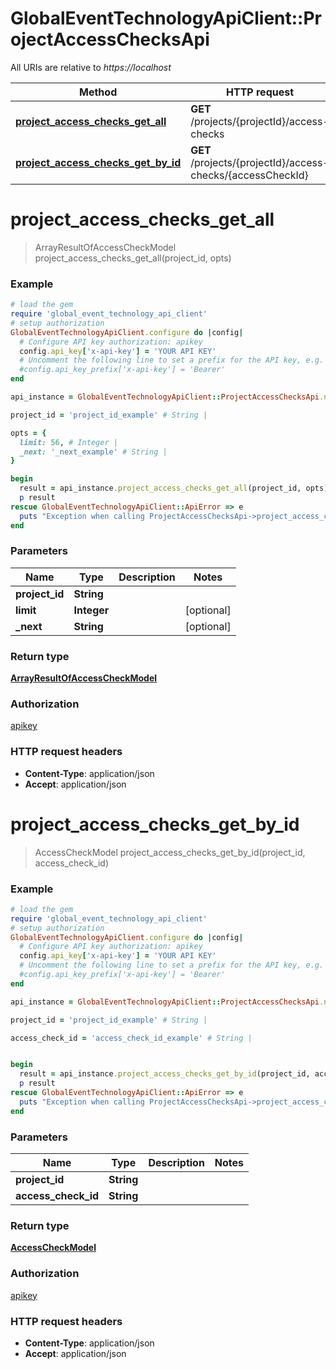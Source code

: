 # GlobalEventTechnologyApiClient::ProjectAccessChecksApi

All URIs are relative to *https://localhost*

Method | HTTP request | Description
------------- | ------------- | -------------
[**project_access_checks_get_all**](ProjectAccessChecksApi.md#project_access_checks_get_all) | **GET** /projects/{projectId}/access-checks | 
[**project_access_checks_get_by_id**](ProjectAccessChecksApi.md#project_access_checks_get_by_id) | **GET** /projects/{projectId}/access-checks/{accessCheckId} | 


# **project_access_checks_get_all**
> ArrayResultOfAccessCheckModel project_access_checks_get_all(project_id, opts)



### Example
```ruby
# load the gem
require 'global_event_technology_api_client'
# setup authorization
GlobalEventTechnologyApiClient.configure do |config|
  # Configure API key authorization: apikey
  config.api_key['x-api-key'] = 'YOUR API KEY'
  # Uncomment the following line to set a prefix for the API key, e.g. 'Bearer' (defaults to nil)
  #config.api_key_prefix['x-api-key'] = 'Bearer'
end

api_instance = GlobalEventTechnologyApiClient::ProjectAccessChecksApi.new

project_id = 'project_id_example' # String | 

opts = { 
  limit: 56, # Integer | 
  _next: '_next_example' # String | 
}

begin
  result = api_instance.project_access_checks_get_all(project_id, opts)
  p result
rescue GlobalEventTechnologyApiClient::ApiError => e
  puts "Exception when calling ProjectAccessChecksApi->project_access_checks_get_all: #{e}"
end
```

### Parameters

Name | Type | Description  | Notes
------------- | ------------- | ------------- | -------------
 **project_id** | **String**|  | 
 **limit** | **Integer**|  | [optional] 
 **_next** | **String**|  | [optional] 

### Return type

[**ArrayResultOfAccessCheckModel**](ArrayResultOfAccessCheckModel.md)

### Authorization

[apikey](../README.md#apikey)

### HTTP request headers

 - **Content-Type**: application/json
 - **Accept**: application/json



# **project_access_checks_get_by_id**
> AccessCheckModel project_access_checks_get_by_id(project_id, access_check_id)



### Example
```ruby
# load the gem
require 'global_event_technology_api_client'
# setup authorization
GlobalEventTechnologyApiClient.configure do |config|
  # Configure API key authorization: apikey
  config.api_key['x-api-key'] = 'YOUR API KEY'
  # Uncomment the following line to set a prefix for the API key, e.g. 'Bearer' (defaults to nil)
  #config.api_key_prefix['x-api-key'] = 'Bearer'
end

api_instance = GlobalEventTechnologyApiClient::ProjectAccessChecksApi.new

project_id = 'project_id_example' # String | 

access_check_id = 'access_check_id_example' # String | 


begin
  result = api_instance.project_access_checks_get_by_id(project_id, access_check_id)
  p result
rescue GlobalEventTechnologyApiClient::ApiError => e
  puts "Exception when calling ProjectAccessChecksApi->project_access_checks_get_by_id: #{e}"
end
```

### Parameters

Name | Type | Description  | Notes
------------- | ------------- | ------------- | -------------
 **project_id** | **String**|  | 
 **access_check_id** | **String**|  | 

### Return type

[**AccessCheckModel**](AccessCheckModel.md)

### Authorization

[apikey](../README.md#apikey)

### HTTP request headers

 - **Content-Type**: application/json
 - **Accept**: application/json



